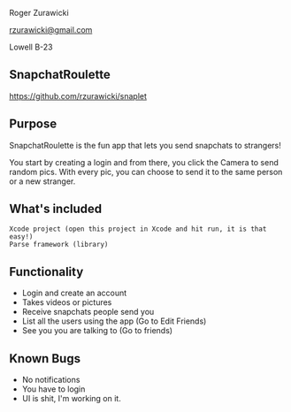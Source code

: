Roger Zurawicki

rzurawicki@gmail.com

Lowell B-23

SnapchatRoulette
----------------

https://github.com/rzurawicki/snaplet

## Purpose

SnapchatRoulette is the fun app that lets you send snapchats to strangers!

You start by creating a login and from there, you click the Camera to send random pics. 
With every pic, you can choose to send it to the same person or a new stranger.


## What's included
    Xcode project (open this project in Xcode and hit run, it is that easy!)
    Parse framework (library)

## Functionality
  * Login and create an account
  * Takes videos or pictures
  * Receive snapchats people send you
  * List all the users using the app (Go to Edit Friends)
  * See you you are talking to (Go to friends)
  


## Known Bugs
  * No notifications
  * You have to login
  * UI is shit, I'm working on it.
